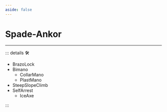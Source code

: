 ```yaml
---
aside: false
---
```

# Spade-Ankor

---

<!-- =================================================== -->
<!-- =================================================== -->
<!-- =================================================== -->
<!-- =================================================== -->
<!-- =================================================== -->
::: details 🛠

- BrazoLock
- Bimano
    - CollarMano
    - PlastMano
- SteepSlopeClimb
- SelfArrest
    - IceAxe

:::
